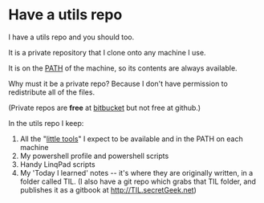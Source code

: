 # Have a utils repo

I have a utils repo and you should too.

It is a private repository that I clone onto any machine I use.

It is on the [PATH](../powershell/PATH.md) of the machine, so its contents are always available.

Why must it be a private repo? Because I don't have permission to redistribute all of the files.

(Private repos are **free** at [bitbucket](https://bitbucket.org) but not free at github.)

In the utils repo I keep:

 1. All the "[little tools](list_of_tools.md)" I expect to be available and in the PATH on each machine
 2. My powershell profile and powershell scripts
 3. Handy LinqPad scripts
 3. My 'Today I learned' notes -- it's where they are originally written, in a folder called TIL.
    (I also have a git repo which grabs that TIL folder, and publishes it as a gitbook at http://TIL.secretGeek.net)






